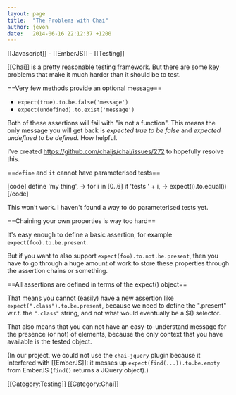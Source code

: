 ```yaml
---
layout: page
title:  "The Problems with Chai"
author: jevon
date:   2014-06-16 22:12:37 +1200
---
```


[[Javascript]] - [[EmberJS]] - [[Testing]]

[[Chai]] is a pretty reasonable testing framework. But there are some key problems that make it much harder than it should be to test.

==Very few methods provide an optional message==

* `expect(true).to.be.false('message')`
* `expect(undefined).to.exist('message')`

Both of these assertions will fail with "is not a function". This means the only message you will get back is _expected true to be false_ and _expected undefined to be defined_. How helpful.

I've created https://github.com/chaijs/chai/issues/272 to hopefully resolve this.

==`define` and `it` cannot have parameterised tests==

[code]
define 'my thing', ->
  for i in [0..6]
    it 'tests ' + i, ->
      expect(i).to.equal(i)
[/code]

This won't work. I haven't found a way to do parameterised tests yet.

==Chaining your own properties is way too hard==

It's easy enough to define a basic assertion, for example `expect(foo).to.be.present`.

But if you want to also support `expect(foo).to.not.be.present`, then you have to go through a huge amount of work to store these properties through the assertion chains or something.

==All assertions are defined in terms of the expect() object==

That means you cannot (easily) have a new assertion like `expect(".class").to.be.present`, because we need to define the ".present" w.r.t. the `".class"` string, and not what would eventually be a $() selector.

That also means that you can not have an easy-to-understand message for the presence (or not) of elements, because the only context that you have available is the tested object.

(In our project, we could not use the `chai-jquery` plugin because it interfered with [[EmberJS]]: it messes up `expect(find(...)).to.be.empty` from EmberJS (`find()` returns a JQuery object).)

[[Category:Testing]]
[[Category:Chai]]